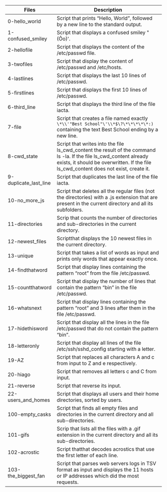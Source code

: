 | Files       | Description |
| ----------- | ----------- |
| 0-hello_world | Script that prints “Hello, World”, followed by a new line to the standard output.|
| 1-confused_smiley | Script that displays a confused smiley "(Ôo)'.   |
| 2-hellofile | Script that displays the content of the /etc/passwd file. |
| 3-twofiles | Script that display the content of /etc/passwd and /etc/hosts. |
| 4-lastlines | Script that displays the last 10 lines of /etc/passwd. |
|  5-firstlines | Script that displays the first 10 lines of /etc/passwd. |
| 6-third_line | Script that  displays the third line of the file iacta. |
| 7-file | Script that creates a file named exactly `\*\\'"Best School"\'\\*$\?\*\*\*\*\*:)` containing the text Best School ending by a new line. |
| 8-cwd_state | Script that writes into the file ls_cwd_content the result of the command ls -la. If the file ls_cwd_content already exists, it should be overwritten. If the file ls_cwd_content does not exist, create it. |
| 9-duplicate_last_line | Script that duplicates the last line of the file iacta. |
| 10-no_more_js | Script that deletes all the regular files (not the directories) with a .js extension that are present in the current directory and all its subfolders. |
| 11-directories | Scrip that counts the number of directories and sub-directories in the current directory. |
| 12-newest_files | Scriptthat displays the 10 newest files in the current directory. |
| 13-unique | Script that takes a list of words as input and prints only words that appear exactly once. |
|14-findthatword | Script that display lines containing the pattern “root” from the file /etc/passwd. |
|15-countthatword |Script that display the number of lines that contain the pattern “bin” in the file /etc/passwd. |
|16-whatsnext |Script that display lines containing the pattern “root” and 3 lines after them in the file /etc/passwd. |
|17-hidethisword | Script that display all the lines in the file /etc/passwd that do not contain the pattern “bin”. |
|18-letteronly | Script that display all lines of the file /etc/ssh/sshd_config starting with a letter. |
|19-AZ | Script that replaces all characters A and c from input to Z and e respectively. |
|20-hiago | Script that removes all letters c and C from input. |
|21-reverse | Script that reverse its input.|
|22-users_and_homes |Script that displays all users and their home directories, sorted by users.|
| 100-empty_casks | Script that finds all empty files and directories in the current directory and all sub-directories. |
| 101-gifs | Scrip that lists all the files with a .gif extension in the current directory and all its sub-directories. |
| 102-acrostic | Script thatthat decodes acrostics that use the first letter of each line. |
| 103-the_biggest_fan | Script that parses web servers logs in TSV format as input and displays the 11 hosts or IP addresses which did the most requests. |
